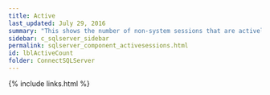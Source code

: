 ```yaml
---
title: ﻿Active
last_updated: July 29, 2016
summary: "This shows the number of non-system sessions that are actively processing in SQL Server or that are waiting on locks (blocked)."
sidebar: c_sqlserver_sidebar
permalink: sqlserver_component_activesessions.html
id: lblActiveCount
folder: ConnectSQLServer
---
```


{% include links.html %}
